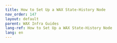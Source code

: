 ```yaml
---
title: How to Set Up a WAX State-History Node
nav_order: 147
layout: default
parent: WAX Infra Guides
lang-ref: How to Set Up a WAX State-History Node
lang: en
---
```

